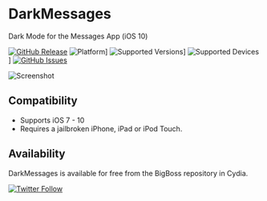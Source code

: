 # DarkMessages
Dark Mode for the Messages App (iOS 10)

[![GitHub Release](https://img.shields.io/github/release/sticktron/darkmessages.svg)](https://github.com/sticktron/darkmessages/releases)
![Platform](https://img.shields.io/badge/platform-iOS-lightgrey.svg)]
![Supported Versions](https://img.shields.io/badge/supports-iOS_7.x_--_10.x-lightgrey.svg)]
![Supported Devices](https://img.shields.io/badge/devices-iPhone,_iPad,_iPod_Touch-lightgrey.svg)]
[![GitHub Issues](https://img.shields.io/github/issues/sticktron/darkmessages.svg)](https://github.com/sticktron/darkmessages/issues)


![Screenshot](https://cloud.githubusercontent.com/assets/442549/24665039/3202f432-192a-11e7-8347-1f55b161a237.jpg)


## Compatibility

- Supports iOS 7 - 10
- Requires a jailbroken iPhone, iPad or iPod Touch.

<!--
## Features
-->

## Availability
DarkMessages is available for free from the BigBoss repository in Cydia.

<!--
## What's new
-->

[![Twitter Follow](https://img.shields.io/twitter/follow/sticktron.svg?style=social&label=Follow)](http://twitter.com/sticktron)
